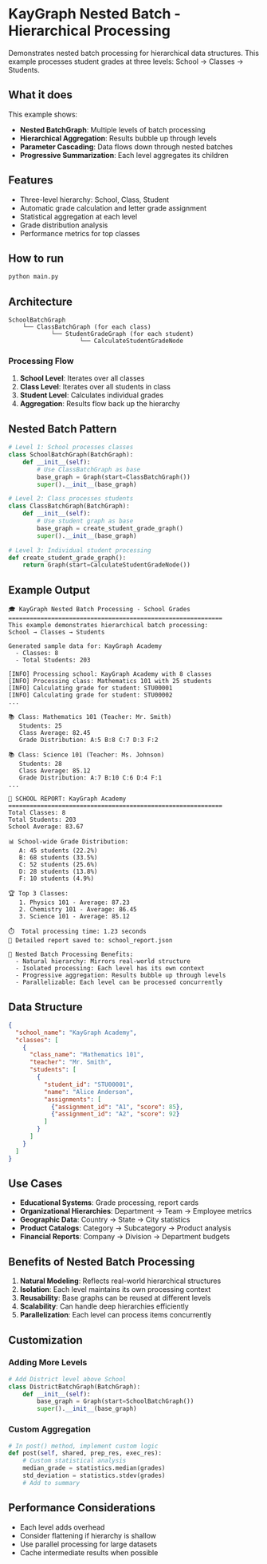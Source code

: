 # KayGraph Nested Batch - Hierarchical Processing

Demonstrates nested batch processing for hierarchical data structures. This example processes student grades at three levels: School → Classes → Students.

## What it does

This example shows:
- **Nested BatchGraph**: Multiple levels of batch processing
- **Hierarchical Aggregation**: Results bubble up through levels
- **Parameter Cascading**: Data flows down through nested batches
- **Progressive Summarization**: Each level aggregates its children

## Features

- Three-level hierarchy: School, Class, Student
- Automatic grade calculation and letter grade assignment
- Statistical aggregation at each level
- Grade distribution analysis
- Performance metrics for top classes

## How to run

```bash
python main.py
```

## Architecture

```
SchoolBatchGraph
    └── ClassBatchGraph (for each class)
            └── StudentGradeGraph (for each student)
                    └── CalculateStudentGradeNode
```

### Processing Flow

1. **School Level**: Iterates over all classes
2. **Class Level**: Iterates over all students in class
3. **Student Level**: Calculates individual grades
4. **Aggregation**: Results flow back up the hierarchy

## Nested Batch Pattern

```python
# Level 1: School processes classes
class SchoolBatchGraph(BatchGraph):
    def __init__(self):
        # Use ClassBatchGraph as base
        base_graph = Graph(start=ClassBatchGraph())
        super().__init__(base_graph)

# Level 2: Class processes students  
class ClassBatchGraph(BatchGraph):
    def __init__(self):
        # Use student graph as base
        base_graph = create_student_grade_graph()
        super().__init__(base_graph)

# Level 3: Individual student processing
def create_student_grade_graph():
    return Graph(start=CalculateStudentGradeNode())
```

## Example Output

```
🎓 KayGraph Nested Batch Processing - School Grades
============================================================
This example demonstrates hierarchical batch processing:
School → Classes → Students

Generated sample data for: KayGraph Academy
  - Classes: 8
  - Total Students: 203

[INFO] Processing school: KayGraph Academy with 8 classes
[INFO] Processing class: Mathematics 101 with 25 students
[INFO] Calculating grade for student: STU00001
[INFO] Calculating grade for student: STU00002
...

📚 Class: Mathematics 101 (Teacher: Mr. Smith)
   Students: 25
   Class Average: 82.45
   Grade Distribution: A:5 B:8 C:7 D:3 F:2

📚 Class: Science 101 (Teacher: Ms. Johnson)
   Students: 28
   Class Average: 85.12
   Grade Distribution: A:7 B:10 C:6 D:4 F:1
...

🏫 SCHOOL REPORT: KayGraph Academy
============================================================
Total Classes: 8
Total Students: 203
School Average: 83.67

📊 School-wide Grade Distribution:
   A: 45 students (22.2%)
   B: 68 students (33.5%)
   C: 52 students (25.6%)
   D: 28 students (13.8%)
   F: 10 students (4.9%)

🏆 Top 3 Classes:
   1. Physics 101 - Average: 87.23
   2. Chemistry 101 - Average: 86.45
   3. Science 101 - Average: 85.12

⏱️  Total processing time: 1.23 seconds
📄 Detailed report saved to: school_report.json

🔄 Nested Batch Processing Benefits:
  - Natural hierarchy: Mirrors real-world structure
  - Isolated processing: Each level has its own context
  - Progressive aggregation: Results bubble up through levels
  - Parallelizable: Each level can be processed concurrently
```

## Data Structure

```json
{
  "school_name": "KayGraph Academy",
  "classes": [
    {
      "class_name": "Mathematics 101",
      "teacher": "Mr. Smith",
      "students": [
        {
          "student_id": "STU00001",
          "name": "Alice Anderson",
          "assignments": [
            {"assignment_id": "A1", "score": 85},
            {"assignment_id": "A2", "score": 92}
          ]
        }
      ]
    }
  ]
}
```

## Use Cases

- **Educational Systems**: Grade processing, report cards
- **Organizational Hierarchies**: Department → Team → Employee metrics
- **Geographic Data**: Country → State → City statistics
- **Product Catalogs**: Category → Subcategory → Product analysis
- **Financial Reports**: Company → Division → Department budgets

## Benefits of Nested Batch Processing

1. **Natural Modeling**: Reflects real-world hierarchical structures
2. **Isolation**: Each level maintains its own processing context
3. **Reusability**: Base graphs can be reused at different levels
4. **Scalability**: Can handle deep hierarchies efficiently
5. **Parallelization**: Each level can process items concurrently

## Customization

### Adding More Levels

```python
# Add District level above School
class DistrictBatchGraph(BatchGraph):
    def __init__(self):
        base_graph = Graph(start=SchoolBatchGraph())
        super().__init__(base_graph)
```

### Custom Aggregation

```python
# In post() method, implement custom logic
def post(self, shared, prep_res, exec_res):
    # Custom statistical analysis
    median_grade = statistics.median(grades)
    std_deviation = statistics.stdev(grades)
    # Add to summary
```

## Performance Considerations

- Each level adds overhead
- Consider flattening if hierarchy is shallow
- Use parallel processing for large datasets
- Cache intermediate results when possible